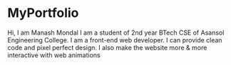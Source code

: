 # MyPortfolio
Hi, I am Manash Mondal
I am a student of 2nd year BTech CSE of Asansol Engineering College.
I am a front-end web developer. I can provide clean code and pixel perfect design.
I also make the website more & more interactive with web animations

